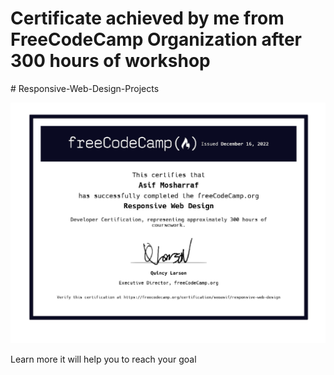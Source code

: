 <h1>Certificate achieved by me from FreeCodeCamp Organization after 300 hours of workshop</h1>
# Responsive-Web-Design-Projects
<p><a href="https://github.com/seo-asif" target="_blank" rel="noreferrer"> <img src="https://github.com/seo-asif/Responsive-Web-Design-Projects/blob/main/responsive-web-design.png" alt="Certificate" /> </a> </p>

Learn more it will help you to reach your goal
